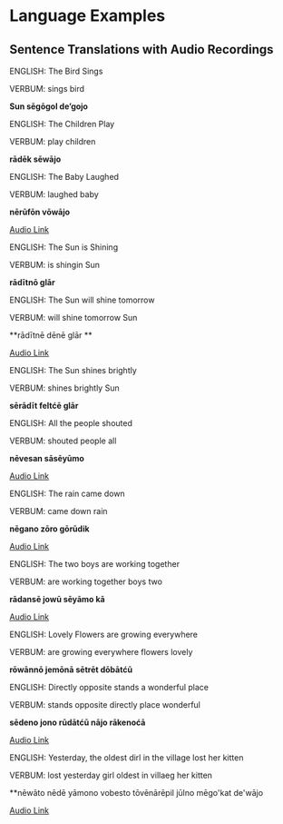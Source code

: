 # Language Examples

## Sentence Translations with Audio Recordings

ENGLISH: The Bird Sings

VERBUM: sings bird

**Sun sēgōgol de’gojo**


ENGLISH: The Children Play

VERBUM: play children

**rādēk sēwājo**


ENGLISH: The Baby Laughed

VERBUM: laughed baby

**nērūfōn vōwājo**

[Audio Link](https://voca.ro/1keLR2IOgYsW)


ENGLISH: The Sun is Shining

VERBUM: is shingin Sun

**rādītnō glār**


ENGLISH: The Sun will shine tomorrow

VERBUM: will shine tomorrow Sun

**rādītnē dēnē glār **

[Audio Link](https://voca.ro/12I9t7bBppZ7)


ENGLISH: The Sun shines brightly

VERBUM: shines brightly Sun

**sērādīt feltćē glār**


ENGLISH: All the people shouted

VERBUM: shouted people all

**nēvesan sāsēyūmo**

[Audio Link](https://voca.ro/1azsaqbgf7CI)


ENGLISH: The rain came down

VERBUM: came down rain

**nēgano zōro gōrūdik**

[Audio Link](https://voca.ro/147vIeUlIWkB)


ENGLISH: The two boys are working together

VERBUM: are working together boys two

**rādansē jowū sēyāmo kā**

[Audio Link](https://voca.ro/1eHbwdJNAUh7)


ENGLISH: Lovely Flowers are growing everywhere

VERBUM: are growing everywhere flowers lovely

**rōwānnō jemōnā sētrēt dōbātćū**


ENGLISH: Directly opposite stands a wonderful place

VERBUM: stands opposite directly place wonderful

**sēdeno jono rūdātćū nājo rākenoćā**

[Audio Link](https://voca.ro/17OfyAmXHDh3)


ENGLISH: Yesterday, the oldest dirl in the village lost her kitten

VERBUM: lost yesterday girl oldest in villaeg her kitten

**nēwāto nēdē yāmono vobesto tōvēnārēpil jūlno mēgo'kat de'wājo

[Audio Link](https://voca.ro/11Wp5hhJPuqF)
